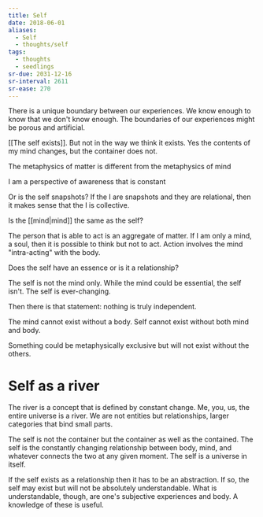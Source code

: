 ```yaml
---
title: Self
date: 2018-06-01
aliases:
  - Self
  - thoughts/self
tags:
  - thoughts
  - seedlings
sr-due: 2031-12-16
sr-interval: 2611
sr-ease: 270
---
```

There is a unique boundary between our experiences. We know enough to know that we don't know enough. The boundaries of our experiences might be porous and artificial.

[[The self exists]]. But not in the way we think it exists. Yes the contents of my mind changes, but the container does not.

The metaphysics of matter is different from the metaphysics of mind

I am a perspective of awareness that is constant

Or is the self snapshots? If the I are snapshots and they are relational, then it makes sense that the I is collective.

Is the [[mind|mind]] the same as the self?

The person that is able to act is an aggregate of matter. If I am only a mind, a soul, then it is possible to think but not to act. Action involves the mind "intra-acting" with the body.

Does the self have an essence or is it a relationship?

The self is not the mind only.
While the mind could be essential, the self isn't. The self is ever-changing.

Then there is that statement: nothing is truly independent.

The mind cannot exist without a body. Self cannot exist without both mind and body.

Something could be metaphysically exclusive but will not exist without the others.

# Self as a river

The river is a concept that is defined by constant change. Me, you, us, the entire universe is a river. We are not entities but relationships, larger categories that bind small parts.

The self is not the container but the container as well as the contained. The self is the constantly changing relationship between body, mind, and whatever connects the two at any given moment. The self is a universe in itself.

If the self exists as a relationship then it has to be an abstraction. If so, the self may exist but will not be absolutely understandable. What is understandable, though, are one's subjective experiences and body. A knowledge of these is useful.